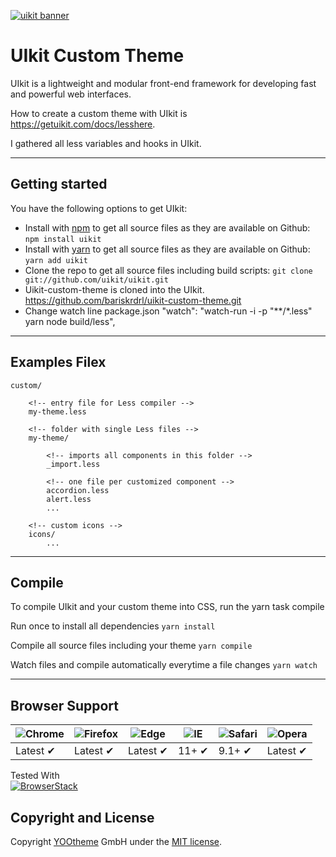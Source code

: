 [![uikit banner](https://cloud.githubusercontent.com/assets/321047/21769911/474d7d9e-d681-11e6-9fe0-d95f8ccfd3a9.jpg)](http://getuikit.com/)

# UIkit Custom Theme

UIkit is a lightweight and modular front-end framework for developing fast and powerful web interfaces.

How to create a custom theme with UIkit is https://getuikit.com/docs/lesshere.

I gathered all less variables and hooks in UIkit.

---

## Getting started

You have the following options to get UIkit:

- Install with [npm](https://npmjs.com) to get all source files as they are available on Github: ```npm install uikit```
- Install with [yarn](https://yarnpkg.com/) to get all source files as they are available on Github: ```yarn add uikit```
- Clone the repo to get all source files including build scripts: `git clone git://github.com/uikit/uikit.git`
- Uikit-custom-theme is cloned into the UIkit. https://github.com/bariskrdrl/uikit-custom-theme.git
- Change watch line package.json "watch": "watch-run -i -p \"**/*.less\" yarn node build/less",
---

## Examples Filex

    custom/

        <!-- entry file for Less compiler -->
        my-theme.less

        <!-- folder with single Less files -->
        my-theme/

            <!-- imports all components in this folder -->
            _import.less

            <!-- one file per customized component -->
            accordion.less
            alert.less
            ...

        <!-- custom icons -->
        icons/
            ...
    

---

## Compile

To compile UIkit and your custom theme into CSS, run the yarn task compile

Run once to install all dependencies ```yarn install```

Compile all source files including your theme ```yarn compile```

Watch files and compile automatically everytime a file changes ```yarn watch```

---

## Browser Support

![Chrome](https://raw.github.com/alrra/browser-logos/master/src/chrome/chrome_48x48.png) | ![Firefox](https://raw.github.com/alrra/browser-logos/master/src/firefox/firefox_48x48.png) | ![Edge](https://raw.github.com/alrra/browser-logos/master/src/edge/edge_48x48.png) | ![IE](https://raw.github.com/alrra/browser-logos/master/src/archive/internet-explorer_9-11/internet-explorer_9-11_48x48.png) | ![Safari](https://raw.github.com/alrra/browser-logos/master/src/safari/safari_48x48.png) | ![Opera](https://raw.github.com/alrra/browser-logos/master/src/opera/opera_48x48.png)
--- | --- | --- | --- | --- | --- |
Latest ✔ | Latest ✔ | Latest ✔ | 11+ ✔ | 9.1+ ✔ | Latest ✔ |

Tested With<br>[![BrowserStack](https://user-images.githubusercontent.com/355427/27389060-9f716c82-569d-11e7-923c-bd5fe7f1c55a.png)](https://www.browserstack.com)

## Copyright and License

Copyright [YOOtheme](https://yootheme.com) GmbH under the [MIT license](LICENSE.md).
